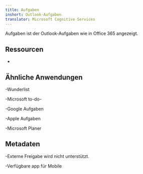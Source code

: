 ```yaml
---
title: Aufgaben
inshort: Outlook-Aufgaben
translator: Microsoft Cognitive Services
---
```


Aufgaben ist der Outlook-Aufgaben wie in Office 365 angezeigt.

Ressourcen
---------

-   

Ähnliche Anwendungen
--------------------

-Wunderlist

-Microsoft to-do-

-Google Aufgaben

-Apple Aufgaben

-Microsoft Planer

Metadaten
--------

-Externe Freigabe wird nicht unterstützt.

-Verfügbare app für Mobile


